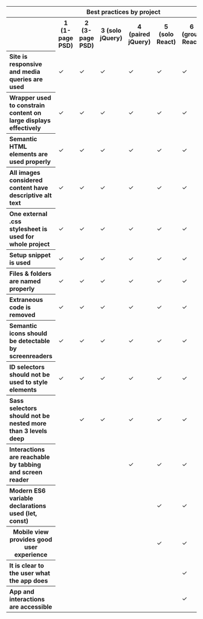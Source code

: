 <table>
  <tr>
    <th colspan="8">Best practices by project</th>
  </tr>
  <tr>
    <th></th>
    <th>1 (1-page PSD)</th>
    <th>2 (3-page PSD)</th>
    <th>3 (solo jQuery)</th>
    <th>4 (paired jQuery)</th>
    <th>5 (solo React)</th>
    <th>6 (group React)</th>
    <th>7 (portfolio)</th>
  </tr>
  <tr>
    <th align="left">Site is responsive and media queries are used</th>
    <td>✓</td>
    <td>✓</td>
    <td>✓</td>
    <td>✓</td>
    <td>✓</td>
    <td>✓</td>
    <td>✓</td>
  </tr>
  <tr>
    <th align="left">Wrapper used to constrain content on large displays effectively</th>
    <td>✓</td>
    <td>✓</td>
    <td>✓</td>
    <td>✓</td>
    <td>✓</td>
    <td>✓</td>
    <td>✓</td>
  </tr>
  <tr>
    <th align="left">Semantic HTML elements are used properly</th>
    <td>✓</td>
    <td>✓</td>
    <td>✓</td>
    <td>✓</td>
    <td>✓</td>
    <td>✓</td>
    <td>✓</td>
  </tr>
  <tr>
    <th align="left">All images considered content have descriptive alt text</th>
    <td>✓</td>
    <td>✓</td>
    <td>✓</td>
    <td>✓</td>
    <td>✓</td>
    <td>✓</td>
    <td>✓</td>
  </tr>
  <tr>
    <th align="left">One external .css stylesheet is used for whole project</th>
    <td>✓</td>
    <td>✓</td>
    <td>✓</td>
    <td>✓</td>
    <td>✓</td>
    <td>✓</td>
    <td>✓</td>
  </tr>
  <tr>
    <th align="left">Setup snippet is used</th>
    <td>✓</td>
    <td>✓</td>
    <td>✓</td>
    <td>✓</td>
    <td>✓</td>
    <td>✓</td>
    <td>✓</td>
  </tr>
  <tr>
    <th align="left">Files & folders are named properly</th>
    <td>✓</td>
    <td>✓</td>
    <td>✓</td>
    <td>✓</td>
    <td>✓</td>
    <td>✓</td>
    <td>✓</td>
  </tr>
  <tr>
    <th align="left">Extraneous code is removed</th>
    <td>✓</td>
    <td>✓</td>
    <td>✓</td>
    <td>✓</td>
    <td>✓</td>
    <td>✓</td>
    <td>✓</td>
  </tr>
  <tr>
    <th align="left">Semantic icons should be detectable by screenreaders</th>
    <td>✓</td>
    <td>✓</td>
    <td>✓</td>
    <td>✓</td>
    <td>✓</td>
    <td>✓</td>
    <td>✓</td>
  </tr>
  <tr>
    <th align="left">ID selectors should not be used to style elements</th>
    <td>✓</td>
    <td>✓</td>
    <td>✓</td>
    <td>✓</td>
    <td>✓</td>
    <td>✓</td>
    <td>✓</td>
  </tr>
  <tr>
    <th align="left">Sass selectors should not be nested more than 3 levels deep</th>
    <td> </td>
    <td>✓</td>
    <td>✓</td>
    <td>✓</td>
    <td>✓</td>
    <td>✓</td>
    <td>✓</td>
  </tr>
  <tr>
    <th align="left">Interactions are reachable by tabbing and screen reader</th>
    <td> </td>
    <td> </td>
    <td> </td>
    <td>✓</td>
    <td>✓</td>
    <td>✓</td>
    <td>✓</td>
  </tr>
  <tr>
    <th align="left">Modern ES6 variable declarations used (let, const)</th>
    <td> </td>
    <td> </td>
    <td> </td>
    <td> </td>
    <td>✓</td>
    <td>✓</td>
    <td>✓</td>
  </tr>
  <tr>
    <th>Mobile view provides good user experience</th>
    <td> </td>
    <td> </td>
    <td> </td>
    <td> </td>
    <td>✓</td>
    <td>✓</td>
    <td>✓</td>
  </tr>
  <tr>
    <th align="left">It is clear to the user what the app does</th>
    <td> </td>
    <td> </td>
    <td> </td>
    <td> </td>
    <td> </td>
    <td>✓</td>
    <td> </td>
  </tr>
  <tr>
    <th align="left">App and interactions are accessible</th>
    <td> </td>
    <td> </td>
    <td> </td>
    <td> </td>
    <td> </td>
    <td>✓</td>
    <td> </td>
  </tr>
</table>